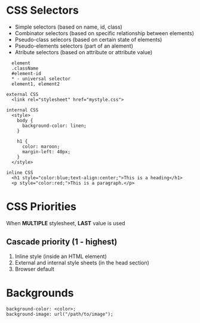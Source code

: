 # CSS Selectors
- Simple selectors (based on name, id, class)
- Combinator selectors (based on specific relationship between elements)
- Pseudo-class selecors (based on certain state of elements)
- Pseudo-elements selectors (part of an alement)
- Atribute selectors (based on attribute or attribute value)

```
  element
  .className
  #element-id
  * - universal selector
  element1, element2
```

```
external CSS
  <link rel="stylesheet" href="mystyle.css">

internal CSS
  <style>
    body {
      background-color: linen;
    }

    h1 {
      color: maroon;
      margin-left: 40px;
    }
  </style>

inline CSS
  <h1 style="color:blue;text-align:center;">This is a heading</h1>
  <p style="color:red;">This is a paragraph.</p>
```

# CSS Priorities

When **MULTIPLE** stylesheet,
**LAST** value is used

## Cascade priority (1 - highest)

1. Inline style (inside an HTML element)
2. External and internal style sheets (in the head section)
3. Browser default

# Backgrounds

```
background-color: <color>;
background-image: url("/path/to/image");
```
